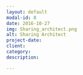 ```yaml
---
layout: default
modal-id: 8
date: 2016-10-27
img: Sharing_architect.png
alt: Sharing Architect
project-date: 
client: 
category: 
description: 

---
```

